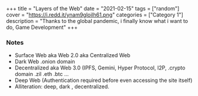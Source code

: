 +++
title = "Layers of the Web"
date = "2021-02-15"
tags = ["random"]
cover = "https://i.redd.it/ynam9gloilh61.png"
categories = ["Category 1"]
description = "Thanks to the global pandemic, i finally know what i want to do, Game Development"
+++

### Notes

- Surface Web aka Web 2.0 aka Centralized Web 
- Dark Web .onion domain
- Decentralized aka Web 3.0 (IPFS, Gemini, Hyper Protocol, I2P, .crypto domain .zil .eth .btc ...
- Deep Web (Authentication required before even accessing the site itself)
- Alliteration: deep, dark , decentralized.
